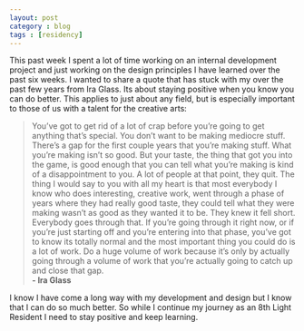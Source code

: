 ```yaml
---
layout: post
category : blog
tags : [residency]
---
```

<p>This past week I spent a lot of time working on an internal development project and just working on the design principles I have learned over the past six weeks. I wanted to share a quote that has stuck with my over the past few years from Ira Glass.  Its about staying positive when you know you can do better. This applies to just about any field, but is especially important to those of us with a talent for the creative arts:</p>
<blockquote>You’ve got to get rid of a lot of crap before you’re going to get anything that’s special. You don’t want to be making mediocre stuff. There’s a gap for the first couple years that you’re making stuff. What you’re making isn’t so good. But your taste, the thing that got you into the game, is good enough that you can tell what you’re making is kind of a disappointment to you. A lot of people at that point, they quit. The thing I would say to you with all my heart is that most everybody I know who does interesting, creative work, went through a phase of years where they had really good taste, they could tell what they were making wasn’t as good as they wanted it to be. They knew it fell short. Everybody goes through that. If you’re going through it right now, or if you’re just starting off and you’re entering into that phase, you’ve got to know its totally normal and the most important thing you could do is a lot of work. Do a huge volume of work because it’s only by actually going through a volume of work that you’re actually going to catch up and close that gap.<br /><strong>- Ira Glass</strong></blockquote>
<p>I know I have come a long way with my development and design but I know that I can do so much better. So while I continue my journey as an 8th Light Resident I need to stay positive and keep learning.</p>
